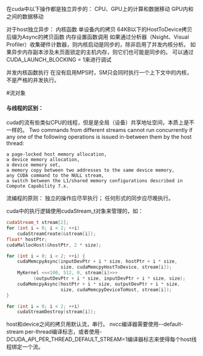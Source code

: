 在cuda中以下操作都是独立异步的：
CPU、GPU上的计算和数据移动
GPU内和之间的数据移动

对于host独立异步：
内核函数
单设备内的拷贝
64KB以下的HostToDevice拷贝
后缀为Async的拷贝函数
内存设置函数调用
如果通过分析器（Nsight、Visual Profiler）收集硬件计数器，则内核启动是同步的，除非启用了并发内核分析。
如果异步内存副本涉及未页面锁定的主机内存，则它们也可能是同步的。
可以通过CUDA_LAUNCH_BLOCKING = 1来进行调试

并发内核函数执行
在没有启用MPS时，SM只会同时执行一个上下文中的内核，不是严格的并发执行。

#流对象
#### 与线程的区别：
cuda的流有些类似CPU的线程，但是是全局（设备）共享地址空间，本质上是不一样的。
Two commands from different streams cannot run concurrently if any one of the following operations is issued in-between them by the host thread:

    a page-locked host memory allocation,
    a device memory allocation,
    a device memory set,
    a memory copy between two addresses to the same device memory,
    any CUDA command to the NULL stream,
    a switch between the L1/shared memory configurations described in Compute Capability 7.x.

流编程的原则：
独立的操作应尽早执行；
任何形式的同步应尽晚执行。

cuda中的执行逻辑使用cudaStream_t对象来管理的，如：
```cpp
cudaStream_t stream[2];
for (int i = 0; i < 2; ++i)
    cudaStreamCreate(&stream[i]);
float* hostPtr;
cudaMallocHost(&hostPtr, 2 * size);

for (int i = 0; i < 2; ++i) {
    cudaMemcpyAsync(inputDevPtr + i * size, hostPtr + i * size,
                    size, cudaMemcpyHostToDevice, stream[i]);
    MyKernel <<<100, 512, 0, stream[i]>>>
          (outputDevPtr + i * size, inputDevPtr + i * size, size);
    cudaMemcpyAsync(hostPtr + i * size, outputDevPtr + i * size,
                    size, cudaMemcpyDeviceToHost, stream[i]);
}

for (int i = 0; i < 2; ++i)
    cudaStreamDestroy(stream[i]);
```
host和device之间的拷贝用默认流，串行。
nvcc编译器需要使用--default-stream per-thread编译标志，或者使用-DCUDA_API_PER_THREAD_DEFAULT_STREAM=1编译器标志来使得每个host线程绑定一个流。